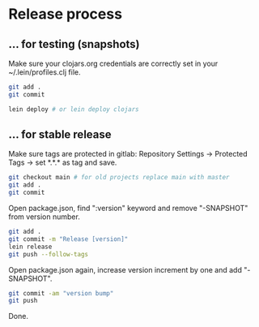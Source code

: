 # Release process

## ... for testing (snapshots)

Make sure your clojars.org credentials are correctly set in your ~/.lein/profiles.clj file.

``` bash
git add .
git commit
```

``` bash
lein deploy # or lein deploy clojars
```

## ... for stable release

Make sure tags are protected in gitlab:
Repository Settings -> Protected Tags -> set \*.\*.\* as tag and save.

``` bash
git checkout main # for old projects replace main with master
git add .
git commit 
```

Open package.json, find ":version" keyword and remove "-SNAPSHOT" from version number.

``` bash
git add .
git commit -m "Release [version]"
lein release
git push --follow-tags
```

Open package.json again, increase version increment by one and add "-SNAPSHOT".

``` bash
git commit -am "version bump"
git push
```

Done.
